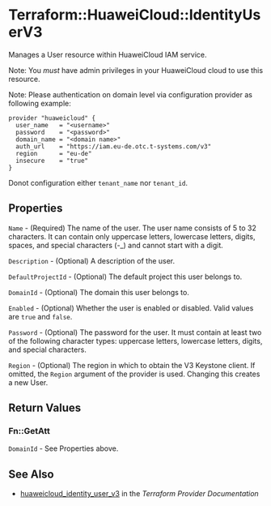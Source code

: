 # Terraform::HuaweiCloud::IdentityUserV3

Manages a User resource within HuaweiCloud IAM service.

Note: You _must_ have admin privileges in your HuaweiCloud cloud to use
this resource.

Note: Please authentication on domain level via configuration
provider as following example:

```hcl
provider "huaweicloud" {
  user_name   = "<username>"
  password    = "<password>"
  domain_name = "<domain name>"
  auth_url    = "https://iam.eu-de.otc.t-systems.com/v3"
  region      = "eu-de"
  insecure    = "true"
}
```
Donot configuration either ```tenant_name``` nor ```tenant_id```.

## Properties

`Name` - (Required) The name of the user. The user name consists of 5 to 32
characters. It can contain only uppercase letters, lowercase letters,
digits, spaces, and special characters (-_) and cannot start with a digit.

`Description` - (Optional) A description of the user.

`DefaultProjectId` - (Optional) The default project this user belongs to.

`DomainId` - (Optional) The domain this user belongs to.

`Enabled` - (Optional) Whether the user is enabled or disabled. Valid
values are `true` and `false`.

`Password` - (Optional) The password for the user. It must contain at least
two of the following character types: uppercase letters, lowercase letters,
digits, and special characters.

`Region` - (Optional) The region in which to obtain the V3 Keystone client.
If omitted, the `Region` argument of the provider is used. Changing this
creates a new User.


## Return Values

### Fn::GetAtt

`DomainId` - See Properties above.

## See Also

* [huaweicloud_identity_user_v3](https://www.terraform.io/docs/providers/huaweicloud/r/identity_user_v3.html) in the _Terraform Provider Documentation_